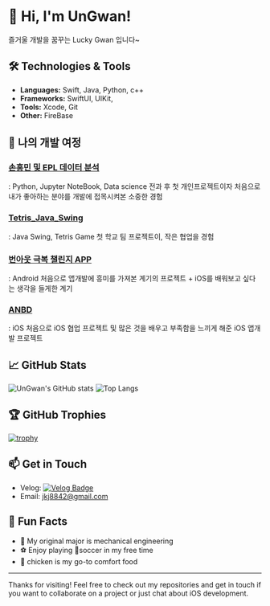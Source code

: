 # 👋 Hi, I'm UnGwan!

즐거울 개발을 꿈꾸는 Lucky Gwan 입니다~



## 🛠️ Technologies & Tools
- **Languages:** Swift, Java, Python, c++
- **Frameworks:** SwiftUI, UIKit,
- **Tools:** Xcode, Git
- **Other:** FireBase

## 🔭 나의 개발 여정 

### [손흥민 및 EPL 데이터 분석](https://github.com/UnGwan/Epl_-_-_project)
: Python, Jupyter NoteBook, Data science
전과 후 첫 개인프로젝트이자 처음으로 내가 좋아하는 분야를 개발에 접목시켜본 소중한 경험

### [Tetris_Java_Swing](https://github.com/SE-Team6/SE_Project_Tetris_Java_Swing)
: Java Swing, Tetris Game
첫 학교 팀 프로젝트이, 작은 협업을 경험

### [번아웃 극복 챌린지 APP](https://github.com/UnGwan/MP_Project)
: Android
처음으로 앱개발에 흥미를 가져본 계기의 프로젝트 + iOS를 배워보고 싶다는 생각을 들게한 계기

### [ANBD](https://github.com/APP-iOS4/ANBD)
: iOS
처음으로 iOS 협업 프로젝트 및 많은 것을 배우고 부족함을 느끼게 해준 iOS 앱개발 프로젝트 

## 📈 GitHub Stats
![UnGwan's GitHub stats](https://github-readme-stats.vercel.app/api?username=UnGwan&show_icons=true&theme=radical)
![Top Langs](https://github-readme-stats.vercel.app/api/top-langs/?username=UnGwan&layout=compact&theme=radical)

## 🏆 GitHub Trophies
[![trophy](https://github-profile-trophy.vercel.app/?username=UnGwan&theme=onedark)](https://github.com/ryo-ma/github-profile-trophy)

## 📫 Get in Touch
- Velog: [![Velog Badge](https://img.shields.io/badge/Velog-3DDC84?style=flat&logo=Velog&logoColor=white)](https://velog.io/@jkj5666)
- Email: jkj8842@gmail.com

## 🎉 Fun Facts
- 🤖 My original major is mechanical engineering
- ⚽️ Enjoy playing soccer in my free time
- 🍗 chicken is my go-to comfort food

---

Thanks for visiting! Feel free to check out my repositories and get in touch if you want to collaborate on a project or just chat about iOS development.

